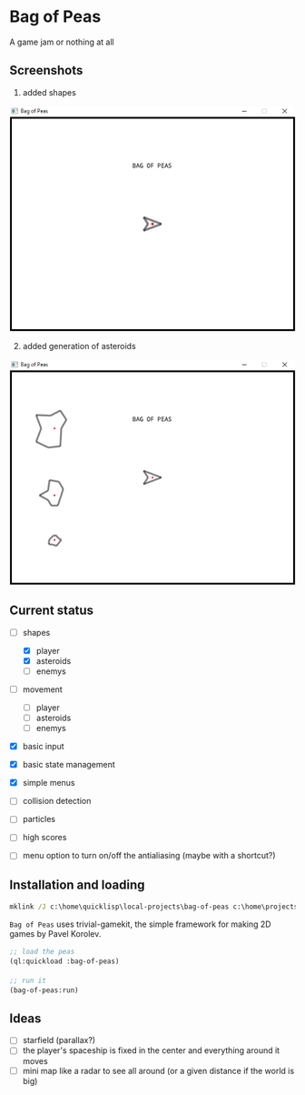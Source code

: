 # Bag of Peas
A game jam or nothing at all


## Screenshots

1. added shapes

![01-shape](/screenshots/01-shape.png)

2. added generation of asteroids

![02-shape-asteroids](/screenshots/02-shape-asteroids.png)


## Current status

- [ ] shapes
  - [x] player
  - [x] asteroids
  - [ ] enemys
- [ ] movement
  - [ ] player
  - [ ] asteroids
  - [ ] enemys
- [x] basic input
- [x] basic state management
- [x] simple menus
- [ ] collision detection
- [ ] particles
- [ ] high scores
- [ ] menu option to turn on/off the antialiasing (maybe with a shortcut?)


## Installation and loading

```bat
mklink /J c:\home\quicklisp\local-projects\bag-of-peas c:\home\projects\lisp\bag-of-peas
```


`Bag of Peas` uses trivial-gamekit, the simple framework for making 2D games by Pavel Korolev.

```lisp
;; load the peas
(ql:quickload :bag-of-peas)

;; run it
(bag-of-peas:run)
```


## Ideas

- [ ] starfield (parallax?)
- [ ] the player's spaceship is fixed in the center and everything around it moves
- [ ] mini map like a radar to see all around (or a given distance if the world is big)
